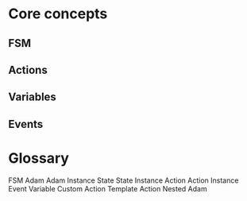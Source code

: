 # Core concepts

## FSM

## Actions

## Variables

## Events

# Glossary

FSM
Adam
Adam Instance
State
State Instance
Action
Action Instance
Event
Variable
Custom Action
Template Action
Nested Adam